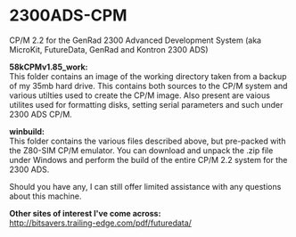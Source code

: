 # 2300ADS-CPM
CP/M 2.2 for the GenRad 2300 Advanced Development System (aka MicroKit, FutureData, GenRad and Kontron 2300 ADS)

<b>58kCPMv1.85_work:</b><br>
This folder contains an image of the working directory taken from a backup of my 35mb hard drive. This contains both sources to the CP/M system and various utilties used to create the CP/M image. Also present are vaious utilites used for formatting disks, setting serial parameters and such under 2300 ADS CP/M.

<b>winbuild:</b><br>
This folder contains the various files described above, but pre-packed with the Z80-SIM CP/M emulator. You can download and unpack the .zip file under Windows and perform the build of the entire CP/M 2.2 system for the 2300 ADS.

Should you have any, I can still offer limited assistance with any questions about this machine.

<b>Other sites of interest I've come across:</b><br>
http://bitsavers.trailing-edge.com/pdf/futuredata/ <br>
